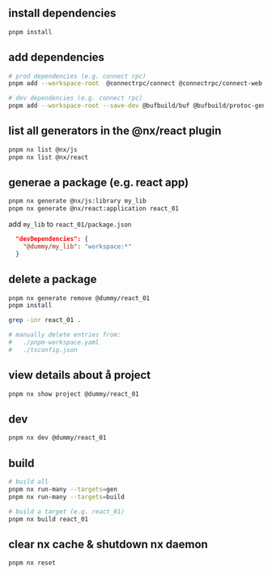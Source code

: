 ## install dependencies

```bash
pnpm install
```

## add dependencies

```bash
# prod dependencies (e.g. connect rpc)
pnpm add --workspace-root  @connectrpc/connect @connectrpc/connect-web @bufbuild/protobuf

# dev dependencies (e.g. connect rpc)
pnpm add --workspace-root --save-dev @bufbuild/buf @bufbuild/protoc-gen-es
```

## list all generators in the @nx/react plugin

```bash
pnpm nx list @nx/js
pnpm nx list @nx/react
```

## generae a package (e.g. react app)

```bash
pnpm nx generate @nx/js:library my_lib
pnpm nx generate @nx/react:application react_01
```

add `my_lib` to `react_01/package.json`

```json
  "devDependencies": {
    "@dummy/my_lib": "workspace:*"
  }
```

## delete a package

```bash
pnpm nx generate remove @dummy/react_01
pnpm install

grep -inr react_01 .

# manually delete entries from:
#   ./pnpm-workspace.yaml
#   ./tsconfig.json
```

## view details about å project

```bash
pnpm nx show project @dummy/react_01
```

## dev

```bash
pnpm nx dev @dummy/react_01
```

## build

```bash
# build all
pnpm nx run-many --targets=gen
pnpm nx run-many --targets=build

# build a target (e.g. react_01)
pnpm nx build react_01
```

## clear nx cache & shutdown nx daemon

```bash
pnpm nx reset
```

